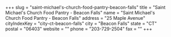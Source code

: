 +++
slug = "saint-michael's-church-food-pantry-beacon-falls"
title = "Saint Michael's Church Food Pantry - Beacon Falls"
name = "Saint Michael's Church Food Pantry - Beacon Falls"
address = "25 Maple Avenue"
cityIndexKey = "city-ct-beacon-falls"
city = "Beacon Falls"
state = "CT"
postal = "06403"
website = ""
phone = "203-729-2504"
fax = ""
+++
